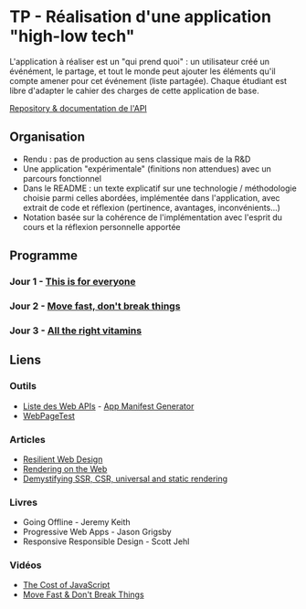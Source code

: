 # TP - Réalisation d'une application "high-low tech"

L'application à réaliser est un "qui prend quoi" : un utilisateur créé un événément, le partage, et tout le monde peut ajouter les éléments qu'il compte amener pour cet événement (liste partagée). Chaque étudiant est libre d'adapter le cahier des charges de cette application de base.

[Repository & documentation de l'API](https://github.com/bcalou/quiprendquoi-api)

## Organisation

- Rendu : pas de production au sens classique mais de la R&D
- Une application "expérimentale" (finitions non attendues) avec un parcours fonctionnel
- Dans le README : un texte explicatif sur une technologie / méthodologie choisie parmi celles abordées, implémentée dans l'application, avec extrait de code et réflexion (pertinence, avantages, inconvénients...)
- Notation basée sur la cohérence de l'implémentation avec l'esprit du cours et la réflexion personnelle apportée

## Programme

### Jour 1 - [This is for everyone](doc/01_this_is_for_everyone.md)

### Jour 2 - [Move fast, don't break things](doc/02_move_fast_dont_break_things.md)

### Jour 3 - [All the right vitamins](doc/03_all_the_right_vitamins.md)

## Liens

### Outils

- [Liste des Web APIs](https://developer.mozilla.org/fr/docs/Web/API)
  - [App Manifest Generator](https://app-manifest.firebaseapp.com/)
- [WebPageTest](https://www.webpagetest.org/)

### Articles

- [Resilient Web Design](https://resilientwebdesign.com/)
- [Rendering on the Web](https://developers.google.com/web/updates/2019/02/rendering-on-the-web)
- [Demystifying SSR, CSR, universal and static rendering](https://dev.to/kefranabg/demystifying-ssr-csr-universal-and-static-rendering-with-animations-m7d)

### Livres

- Going Offline - Jeremy Keith
- Progressive Web Apps - Jason Grigsby
- Responsive Responsible Design - Scott Jehl

### Vidéos

- [The Cost of JavaScript](https://v8.dev/blog/cost-of-javascript-2019)
- [Move Fast & Don't Break Things](https://www.filamentgroup.com/lab/dontbreakthings/)
